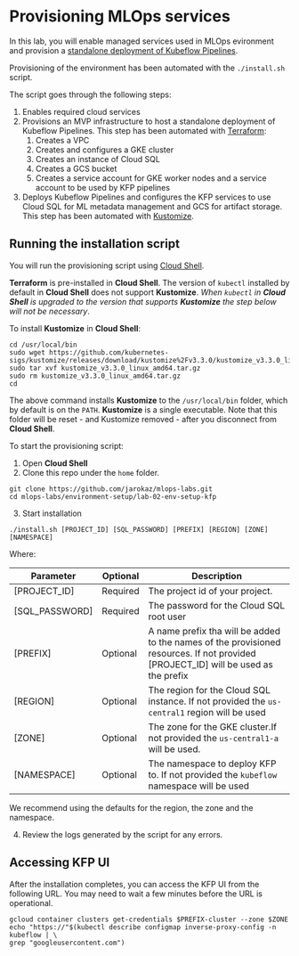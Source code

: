 # Provisioning MLOps services

In this lab, you will enable managed services used in MLOps evironment and provision a [standalone deployment of Kubeflow Pipelines](https://www.kubeflow.org/docs/pipelines/installation/standalone-deployment/).

Provisioning of the environment has been automated with the `./install.sh` script. 

The script goes through the following steps:
1. Enables required cloud services
1. Provisions an MVP infrastructure to host a standalone deployment of Kubeflow Pipelines. This step has been automated with [Terraform](https://www.terraform.io/):
    1. Creates a VPC 
    1. Creates and configures a GKE cluster
    1. Creates an instance of Cloud SQL
    1. Creates a GCS bucket
    1. Creates a service account for GKE worker nodes and a service account to be used by KFP pipelines
1. Deploys Kubeflow Pipelines and configures the KFP services to use Cloud SQL for ML metadata management and GCS for artifact storage. This step has been automated with [Kustomize](https://kustomize.io/).

## Running the installation script

You will run the provisioning script using [Cloud Shell](https://cloud.google.com/shell/). 

**Terraform** is pre-installed in **Cloud Shell**. The version of `kubectl` installed by default in **Cloud Shell** does not support **Kustomize**. *When `kubectl` in **Cloud Shell** is upgraded to the version that supports **Kustomize** the step below will not be necessary*.

To install **Kustomize** in **Cloud Shell**:
```
cd /usr/local/bin
sudo wget https://github.com/kubernetes-sigs/kustomize/releases/download/kustomize%2Fv3.3.0/kustomize_v3.3.0_linux_amd64.tar.gz
sudo tar xvf kustomize_v3.3.0_linux_amd64.tar.gz
sudo rm kustomize_v3.3.0_linux_amd64.tar.gz
cd
```
The above command installs **Kustomize** to the `/usr/local/bin` folder, which by default is on the `PATH`. **Kustomize** is a single executable. Note that this folder will be reset - and Kustomize removed - after you disconnect from **Cloud Shell**.


To start the provisioning script:

1. Open **Cloud Shell**
2. Clone this repo under the `home` folder.
```
git clone https://github.com/jarokaz/mlops-labs.git
cd mlops-labs/environment-setup/lab-02-env-setup-kfp
```

3. Start installation
```
./install.sh [PROJECT_ID] [SQL_PASSWORD] [PREFIX] [REGION] [ZONE] [NAMESPACE]
```

Where:

|Parameter|Optional|Description|
|-------------|---------|-------------------------------|
|[PROJECT_ID]| Required|The project id of your project.|
|[SQL_PASSWORD]| Required|The password for the Cloud SQL root user|
|[PREFIX]|Optional|A name prefix tha will be added to the names of the provisioned resources. If not provided [PROJECT_ID] will be used as the prefix|
|[REGION]|Optional|The region for the Cloud SQL instance.  If not provided the `us-central1` region will be used|
|[ZONE]|Optional|The zone for the GKE cluster.If not provided the `us-central1-a` will be used.|
|[NAMESPACE]|Optional|The namespace to deploy KFP to. If not provided the `kubeflow` namespace will be used|

We recommend using the defaults for the region, the zone and the namespace.

4. Review the logs generated by the script for any errors.

## Accessing KFP UI

After the installation completes, you can access the KFP UI from the following URL. You may need to wait a few minutes before the URL is operational.

```
gcloud container clusters get-credentials $PREFIX-cluster --zone $ZONE
echo "https://"$(kubectl describe configmap inverse-proxy-config -n kubeflow | \
grep "googleusercontent.com")
```
